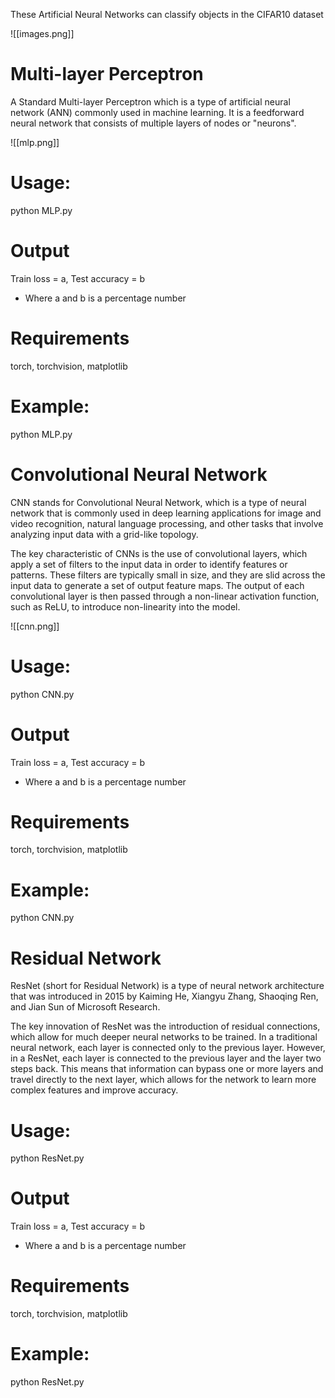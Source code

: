 These Artificial Neural Networks can classify objects in the CIFAR10 dataset

![[images.png]]

# Multi-layer Perceptron

A Standard Multi-layer Perceptron which is a type of artificial neural network (ANN) commonly used in machine learning. It is a feedforward neural network that consists of multiple layers of nodes or "neurons".

![[mlp.png]]

# Usage:

python MLP.py

# Output

Train loss = a, Test accuracy = b

- Where a and b is a percentage number

# Requirements

torch, torchvision, matplotlib

# Example:

python MLP.py

# Convolutional Neural Network

CNN stands for Convolutional Neural Network, which is a type of neural network that is commonly used in deep learning applications for image and video recognition, natural language processing, and other tasks that involve analyzing input data with a grid-like topology.

The key characteristic of CNNs is the use of convolutional layers, which apply a set of filters to the input data in order to identify features or patterns. These filters are typically small in size, and they are slid across the input data to generate a set of output feature maps. The output of each convolutional layer is then passed through a non-linear activation function, such as ReLU, to introduce non-linearity into the model.

![[cnn.png]]

# Usage:

python CNN.py

# Output

Train loss = a, Test accuracy = b

- Where a and b is a percentage number

# Requirements

torch, torchvision, matplotlib

# Example:

python CNN.py

# Residual Network

ResNet (short for Residual Network) is a type of neural network architecture that was introduced in 2015 by Kaiming He, Xiangyu Zhang, Shaoqing Ren, and Jian Sun of Microsoft Research.

The key innovation of ResNet was the introduction of residual connections, which allow for much deeper neural networks to be trained. In a traditional neural network, each layer is connected only to the previous layer. However, in a ResNet, each layer is connected to the previous layer and the layer two steps back. This means that information can bypass one or more layers and travel directly to the next layer, which allows for the network to learn more complex features and improve accuracy.

# Usage:

python ResNet.py

# Output

Train loss = a, Test accuracy = b

- Where a and b is a percentage number

# Requirements

torch, torchvision, matplotlib

# Example:

python ResNet.py

